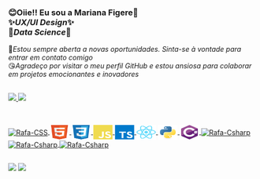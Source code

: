 ### 😊Oiie!! Eu sou a Mariana Figere👋 <br>✨*UX/UI Design*✨<br>🧪*Data Science*🧪

🤳*Estou sempre aberta a novas oportunidades. Sinta-se à vontade para entrar em contato comigo* <br>😘*Agradeço por visitar o meu perfil GitHub e estou ansiosa para colaborar em projetos emocionantes e inovadores*
##
<div>
<a href="https://github.com/MariiMecz">
  <img height="180em" src="https://github-readme-stats.vercel.app/api?username=MariiMecz&show_icons=true&theme=synthwave&include_all_commits=true&count_private=true"/>
  <img height="180em" src="https://github-readme-stats.vercel.app/api/top-langs/?username=MariiMecz&layout=compact&langs_count=16&theme=synthwave"/>
</div>
  
  ##

<div style="display: inline_block"><br>
  <img align="center" alt="Rafa-CSS" height="50" width="50" src="https://cdn.jsdelivr.net/gh/devicons/devicon/icons/php/php-plain.svg"/>
  <img align="center" alt="Rafa-HTML" height="30" width="40" src="https://raw.githubusercontent.com/devicons/devicon/master/icons/html5/html5-original.svg">
  <img align="center" alt="Rafa-CSS" height="30" width="40" src="https://raw.githubusercontent.com/devicons/devicon/master/icons/css3/css3-original.svg">
  <img align="center" alt="Rafa-Js" height="30" width="40" src="https://raw.githubusercontent.com/devicons/devicon/master/icons/javascript/javascript-plain.svg">
  <img align="center" alt="Rafa-Ts" height="30" width="40" src="https://raw.githubusercontent.com/devicons/devicon/master/icons/typescript/typescript-plain.svg">
  <img align="center" alt="Rafa-React" height="30" width="40" src="https://raw.githubusercontent.com/devicons/devicon/master/icons/react/react-original.svg">
  <img align="center" alt="Rafa-Python" height="30" width="40" src="https://raw.githubusercontent.com/devicons/devicon/master/icons/python/python-original.svg">
  <img align="center" alt="Rafa-Csharp" height="30" width="40" src="https://raw.githubusercontent.com/devicons/devicon/master/icons/csharp/csharp-original.svg">
  <img align="center" alt="Rafa-Csharp" height="30" width="40" src="https://cdn.jsdelivr.net/gh/devicons/devicon/icons/c/c-original.svg" />
  <img align="center" alt="Rafa-Csharp" height="30" width="40" src="https://cdn.jsdelivr.net/gh/devicons/devicon/icons/cplusplus/cplusplus-original.svg" />
  <img align="center" alt="Rafa-Csharp" height="50" width="50" src="https://cdn.jsdelivr.net/gh/devicons/devicon/icons/java/java-plain-wordmark.svg" />    
</div>
  
  ##
 
<div> 
  <a href = "mailto:webtechnologyco@outlook.com"><img src="https://img.shields.io/badge/Gmail-D14836?style=for-the-badge&logo=gmail&logoColor=white" target="_blank"></a>
  <a href="https://www.linkedin.com/in/mariana-figere-523211270/" target="_blank"><img src="https://img.shields.io/badge/-LinkedIn-%230077B5?style=for-the-badge&logo=linkedin&logoColor=white" target="_blank"></a> 
</div>
  
  ##




